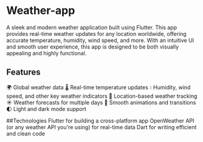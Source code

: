 # Weather-app
A sleek and modern weather application built using Flutter. This app provides real-time weather updates for any location worldwide, offering accurate temperature, humidity, wind speed, and more. With an intuitive UI and smooth user experience, this app is designed to be both visually appealing and highly functional.


## Features
🌍 Global weather data
🌡️ Real-time temperature updates
💧 Humidity, wind speed, and other key weather indicators
📍 Location-based weather tracking
☀️ Weather forecasts for multiple days
🔄 Smooth animations and transitions
🌓 Light and dark mode support

##Technologies
Flutter for building a cross-platform app
OpenWeather API (or any weather API you're using) for real-time data
Dart for writing efficient and clean code
